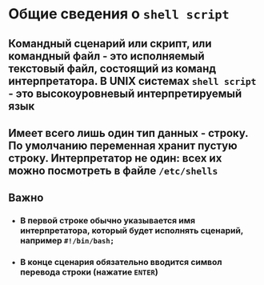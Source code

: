 # Общие сведения о `shell script`

## Командный сценарий или скрипт, или командный файл - это исполняемый текстовый файл, состоящий из команд **интерпретатора**. В **UNIX** системах `shell script` - это высокоуровневый интерпретируемый язык

## Имеет всего лишь **один** тип данных - **строку**. По умолчанию переменная хранит **пустую строку**. Интерпретатор не один: всех их можно посмотреть в файле `/etc/shells`

## **Важно**

- ### В первой строке обычно указывается **имя** интерпретатора, который будет исполнять сценарий, например `#!/bin/bash;`

- ### В конце сценария обязательно вводится символ **перевода строки** (нажатие `ENTER`)
